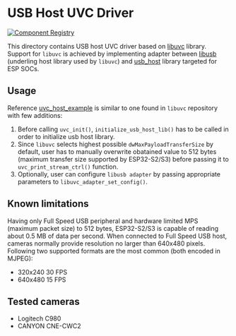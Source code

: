 # USB Host UVC Driver

[![Component Registry](https://components.espressif.com/components/espressif/usb_host_uvc/badge.svg)](https://components.espressif.com/components/espressif/usb_host_uvc)

This directory contains USB host UVC driver based on [libuvc](https://github.com/libuvc/libuvc) library. Support for `libuvc` is achieved by implementing adapter between [libusb](https://github.com/libusb/libusb) (underling host library used by `libuvc`) and [usb_host](https://docs.espressif.com/projects/esp-idf/en/latest/esp32s2/api-reference/peripherals/usb_host.html) library targeted for ESP SOCs.    

## Usage

Reference [uvc_host_example](https://github.com/espressif/esp-idf/tree/master/examples/peripherals/usb/host/uvc) is similar to one found in `libuvc` repository with few additions:
1. Before calling `uvc_init()`, `initialize_usb_host_lib()` has to be called in order to initialize usb host library.
2. Since `libuvc` selects highest possible `dwMaxPayloadTransferSize` by default, user has to manually overwrite obatained value to 512 bytes (maximum transfer size supported by ESP32-S2/S3) before passing it to `uvc_print_stream_ctrl()` function.
3. Optionally, user can configure `libusb adapter` by passing appropriate parameters to `libuvc_adapter_set_config()`.

## Known limitations

Having only Full Speed USB peripheral and hardware limited MPS (maximum packet size) to 512 bytes, ESP32-S2/S3 is capable of reading about 0.5 MB of data per second. When connected to Full Speed USB host, cameras normally provide resolution no larger than 640x480 pixels. 
Following two supported formats are the most common (both encoded in MJPEG):
 * 320x240  30 FPS
 * 640x480  15 FPS

## Tested cameras
 * Logitech C980
 * CANYON CNE-CWC2
